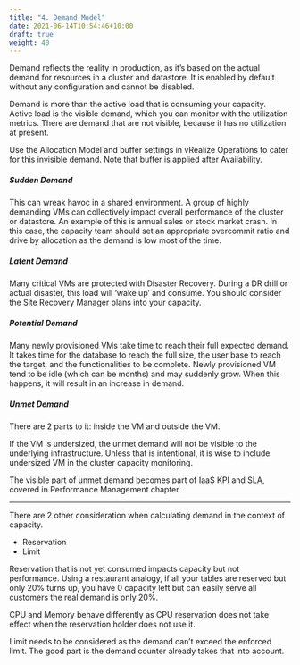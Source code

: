 ```yaml
---
title: "4. Demand Model"
date: 2021-06-14T10:54:46+10:00
draft: true
weight: 40
---
```


Demand reflects the reality in production, as it’s based on the actual demand for resources in a cluster and datastore. It is enabled by default without any configuration and cannot be disabled.

Demand is more than the active load that is consuming your capacity. Active load is the visible demand, which you can monitor with the utilization metrics. There are demand that are not visible, because it has no utilization at present. 

Use the Allocation Model and buffer settings in vRealize Operations to cater for this invisible demand. Note that buffer is applied after Availability.

##### Sudden Demand
This can wreak havoc in a shared environment. A group of highly demanding VMs can collectively impact overall performance of the cluster or datastore. An example of this is annual sales or stock market crash. In this case, the capacity team should set an appropriate overcommit ratio and drive by allocation as the demand is low most of the time.

##### Latent Demand
Many critical VMs are protected with Disaster Recovery. During a DR drill or actual disaster, this load will ‘wake up’ and consume. You should consider the Site Recovery Manager plans into your capacity.

##### Potential Demand
Many newly provisioned VMs take time to reach their full expected demand. It takes time for the database to reach the full size, the user base to reach the target, and the functionalities to be complete. Newly provisioned VM tend to be idle (which can be months) and may suddenly grow. When this happens, it will result in an increase in demand.


##### Unmet Demand
There are 2 parts to it: inside the VM and outside the VM. 

If the VM is undersized, the unmet demand will not be visible to the underlying infrastructure. Unless that is intentional, it is wise to include undersized VM in the cluster capacity monitoring.

The visible part of unmet demand becomes part of IaaS KPI and SLA, covered in Performance Management chapter.

------

There are 2 other consideration when calculating demand in the context of capacity. 

- Reservation
- Limit

Reservation that is not yet consumed impacts capacity but not performance. Using a restaurant analogy, if all your tables are reserved but only 20% turns up, you have 0 capacity left but can easily serve all customers the real demand is only 20%.

CPU and Memory behave differently as CPU reservation does not take effect when the reservation holder does not use it. 

Limit needs to be considered as the demand can’t exceed the enforced limit. The good part is the demand counter already takes that into account. 
